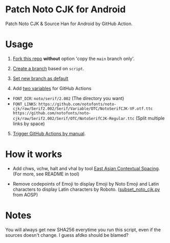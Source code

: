 # Patch Noto CJK for Android
Patch Noto CJK & Source Han for Android by GitHub Action.

# Usage
1. [Fork this repo](https://docs.github.com/en/get-started/quickstart/fork-a-repo#forking-a-repository) **without** option 'copy the `main` branch only'.

2. [Create a branch](https://docs.github.com/en/pull-requests/collaborating-with-pull-requests/proposing-changes-to-your-work-with-pull-requests/creating-and-deleting-branches-within-your-repository) based on `script`.

3. [Set new branch as default](https://docs.github.com/en/repositories/configuring-branches-and-merges-in-your-repository/managing-branches-in-your-repository/changing-the-default-branch)

4. Add [two variables](https://docs.github.com/en/actions/learn-github-actions/variables#creating-configuration-variables-for-a-repository) for GitHub Actions

- `FONT_DIR`: `noto/serif/2.002` (The directory you want)
- `FONT_LINKS`: `https://github.com/notofonts/noto-cjk/raw/Serif2.002/Serif/Variable/OTC/NotoSerifCJK-VF.otf.ttc https://github.com/notofonts/noto-cjk/raw/Serif2.002/Serif/OTC/NotoSerifCJK-Regular.ttc` (Split multiple links by space)

5. [Trigger GitHub Actions by manual](https://docs.github.com/en/actions/using-workflows/manually-running-a-workflow).

# How it works
- Add chws, vchw, halt and vhal by tool [East Asian Contextual Spacing](https://github.com/kojiishi/east_asian_spacing#opentype-font-features). (For more, see README in tool)

- Remove codepoints of Emoji to display Emoji by Noto Emoji and Latin characters to display Latin characters by Roboto. ([subset_noto_cjk.py](https://cs.android.com/android/platform/superproject/main/+/main:external/noto-fonts/scripts/subset_noto_cjk.py;drc=d8536c6637d9506ccd8ffb09810ceb7e864e20d8) from AOSP)

# Notes
You will always get new SHA256 everytime you run this script, even if the sources doesn't change. I guess afdko should be blamed?
